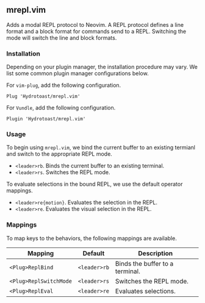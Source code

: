 ## mrepl.vim

Adds a modal REPL protocol to Neovim. A REPL protocol defines a line format and
a block format for commands send to a REPL. Switching the mode will switch the
line and block formats.

### Installation

Depending on your plugin manager, the installation procedure may vary. We list
some common plugin manager configurations below.

For `vim-plug`, add the following configuration.
```
Plug 'Hydrotoast/mrepl.vim'
```

For `Vundle`, add the following configuration.
```
Plugin 'Hydrotoast/mrepl.vim'
```

### Usage

To begin using `mrepl.vim`, we bind the current buffer to an existing termianl
and switch to the appropriate REPL mode.

- `<leader>rb`. Binds the current buffer to an existing terminal.
- `<leader>rs`. Switches the REPL mode.

To evaluate selections in the bound REPL, we use the default operator mappings.

- `<leader>re{motion}`. Evaluates the selection in the REPL.
- `<leader>re`. Evaluates the visual selection in the REPL.

### Mappings

To map keys to the behaviors, the following mappings are available.

| Mapping                 | Default       | Description                     |
| ----------------------- | ------------- | ------------------------------- |
| `<Plug>ReplBind`        | `<leader>rb`  | Binds the buffer to a terminal. |
| `<Plug>ReplSwitchMode`  | `<leader>rs`  | Switches the REPL mode.         |
| `<Plug>ReplEval`        | `<leader>re`  | Evaluates selections.           |

